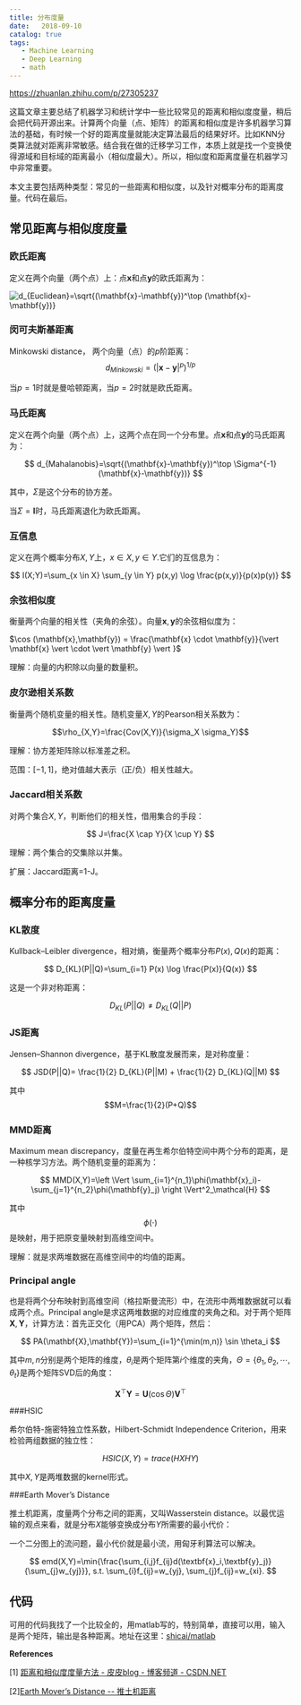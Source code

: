 ```yaml
---
title: 分布度量
date:   2018-09-10
catalog: true
tags: 
   - Machine Learning
   - Deep Learning
   - math
---
```


https://zhuanlan.zhihu.com/p/27305237

这篇文章主要总结了机器学习和统计学中一些比较常见的距离和相似度度量，稍后会把代码开源出来。计算两个向量（点、矩阵）的距离和相似度是许多机器学习算法的基础，有时候一个好的距离度量就能决定算法最后的结果好坏。比如KNN分类算法就对距离非常敏感。结合我在做的迁移学习工作，本质上就是找一个变换使得源域和目标域的距离最小（相似度最大）。所以，相似度和距离度量在机器学习中非常重要。

本文主要包括两种类型：常见的一些距离和相似度，以及针对概率分布的距离度量。代码在最后。

## **常见距离与相似度度量**

### 欧氏距离

定义在两个向量（两个点）上：点$\mathbf{x}$和点$\mathbf{y}$的欧氏距离为：

![d_{Euclidean}=\sqrt{(\mathbf{x}-\mathbf{y})^\top (\mathbf{x}-\mathbf{y})}](https://www.zhihu.com/equation?tex=d_%7BEuclidean%7D%3D%5Csqrt%7B%28%5Cmathbf%7Bx%7D-%5Cmathbf%7By%7D%29%5E%5Ctop+%28%5Cmathbf%7Bx%7D-%5Cmathbf%7By%7D%29%7D)

### 闵可夫斯基距离

Minkowski distance， 两个向量（点）的$p$阶距离：
$$
d_{Minkowski}=(|\mathbf{x}-\mathbf{y}|^p)^{1/p}
$$

当$p=1$时就是曼哈顿距离，当$p=2$时就是欧氏距离。

### 马氏距离

定义在两个向量（两个点）上，这两个点在同一个分布里。点$\mathbf{x}$和点$\mathbf{y}$的马氏距离为：

$$
d_{Mahalanobis}=\sqrt{(\mathbf{x}-\mathbf{y})^\top \Sigma^{-1} (\mathbf{x}-\mathbf{y})}
$$

其中，$\Sigma$是这个分布的协方差。

当$\Sigma=\mathbf{I}$时，马氏距离退化为欧氏距离。

### 互信息

定义在两个概率分布$X,Y$上，$x \in X, y \in Y$.它们的互信息为：

$$
I(X;Y)=\sum_{x \in X} \sum_{y \in Y} p(x,y) \log \frac{p(x,y)}{p(x)p(y)}
$$

### 余弦相似度

衡量两个向量的相关性（夹角的余弦）。向量$\mathbf{x},\mathbf{y}$的余弦相似度为：

$\cos (\mathbf{x},\mathbf{y}) = \frac{\mathbf{x} \cdot \mathbf{y}}{\vert \mathbf{x} \vert \cdot \vert \mathbf{y} \vert }$

理解：向量的内积除以向量的数量积。

### 皮尔逊相关系数

衡量两个随机变量的相关性。随机变量$X,Y$的Pearson相关系数为：

$$\rho_{X,Y}=\frac{Cov(X,Y)}{\sigma_X \sigma_Y}$$

理解：协方差矩阵除以标准差之积。

范围：$[-1,1]$，绝对值越大表示（正/负）相关性越大。

### Jaccard相关系数

对两个集合$X,Y$，判断他们的相关性，借用集合的手段：

$$
J=\frac{X \cap Y}{X \cup Y}
$$

理解：两个集合的交集除以并集。

扩展：Jaccard距离=1-J。



## **概率分布的距离度量**

### KL散度

Kullback–Leibler divergence，相对熵，衡量两个概率分布$P(x),Q(x)$的距离：

$$
D_{KL}(P||Q)=\sum_{i=1} P(x) \log \frac{P(x)}{Q(x)}
$$

这是一个非对称距离：

$$
D_{KL}(P||Q) \ne D_{KL}(Q||P)
$$



### JS距离

Jensen–Shannon divergence，基于KL散度发展而来，是对称度量：

$$
JSD(P||Q)= \frac{1}{2} D_{KL}(P||M) + \frac{1}{2} D_{KL}(Q||M)
$$



其中$$M=\frac{1}{2}(P+Q)$$

### MMD距离

Maximum mean discrepancy，度量在再生希尔伯特空间中两个分布的距离，是一种核学习方法。两个随机变量的距离为：

$$
MMD(X,Y)=\left \Vert \sum_{i=1}^{n_1}\phi(\mathbf{x}_i)- \sum_{j=1}^{n_2}\phi(\mathbf{y}_j) \right \Vert^2_\mathcal{H}
$$

其中$$\phi(\cdot)$$是映射，用于把原变量映射到高维空间中。

理解：就是求两堆数据在高维空间中的均值的距离。

### Principal angle

也是将两个分布映射到高维空间（格拉斯曼流形）中，在流形中两堆数据就可以看成两个点。Principal angle是求这两堆数据的对应维度的夹角之和。对于两个矩阵$\mathbf{X},\mathbf{Y}$，计算方法：首先正交化（用PCA）两个矩阵，然后：

$$
PA(\mathbf{X},\mathbf{Y})=\sum_{i=1}^{\min(m,n)} \sin \theta_i
$$

其中$m,n$分别是两个矩阵的维度，$\theta_i$是两个矩阵第$i$个维度的夹角，$\Theta=\{\theta_1,\theta_2,\cdots,\theta_t\}$是两个矩阵SVD后的角度：

$$
\mathbf{X}^\top\mathbf{Y}=\mathbf{U} (\cos \Theta) \mathbf{V}^\top
$$

###HSIC

希尔伯特-施密特独立性系数，Hilbert-Schmidt Independence Criterion，用来检验两组数据的独立性：

$$HSIC(X,Y) = trace(HXHY)$$

其中$X,Y$是两堆数据的kernel形式。

###Earth Mover’s Distance

推土机距离，度量两个分布之间的距离，又叫Wasserstein distance。以最优运输的观点来看，就是分布$X$能够变换成分布$Y$所需要的最小代价：

一个二分图上的流问题，最小代价就是最小流，用匈牙利算法可以解决。

$$
emd(X,Y)=\min{\frac{\sum_{i,j}f_{ij}d(\textbf{x}_i,\textbf{y}_j)}{\sum_{j}w_{yj}}}, s.t. \sum_{i}f_{ij}=w_{yj}, \sum_{j}f_{ij}=w_{xi}.
$$



## 代码

可用的代码我找了一个比较全的，用matlab写的，特别简单，直接可以用，输入是两个矩阵，输出是各种距离。地址在这里：[shicai/matlab](https://link.zhihu.com/?target=https%3A//github.com/shicai/matlab/blob/master/sc_pdist2.m)



**References**

[1] [距离和相似度度量方法 - 皮皮blog - 博客频道 - CSDN.NET](https://link.zhihu.com/?target=http%3A//blog.csdn.net/pipisorry/article/details/45651315)

[2][Earth Mover’s Distance -- 推土机距离](https://link.zhihu.com/?target=http%3A//chaofan.io/archives/earth-movers-distance-%25E6%258E%25A8%25E5%259C%259F%25E6%259C%25BA%25E8%25B7%259D%25E7%25A6%25BB)